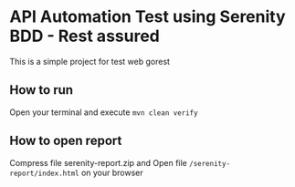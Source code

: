 # API Automation Test using Serenity BDD - Rest assured

This is a simple project for test web gorest

## How to run
Open your terminal and execute
`mvn clean verify`

## How to open report
Compress file serenity-report.zip and Open file `/serenity-report/index.html` on your browser